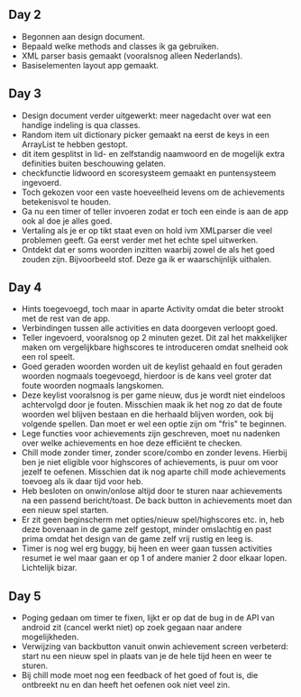 ## Day 2
* Begonnen aan design document.
* Bepaald welke methods and classes ik ga gebruiken.
* XML parser basis gemaakt (vooralsnog alleen Nederlands).
* Basiselementen layout app gemaakt. 


## Day 3
* Design document verder uitgewerkt: meer nagedacht over wat een handige indeling is qua classes.
* Random item uit dictionary picker gemaakt na eerst de keys in een ArrayList te hebben gestopt.
* dit item gesplitst in lid- en zelfstandig naamwoord en de mogelijk extra definities buiten beschouwing gelaten.
* checkfunctie lidwoord en scoresysteem gemaakt en puntensysteem ingevoerd.
* Toch gekozen voor een vaste hoeveelheid levens om de achievements betekenisvol te houden.
* Ga nu een timer of teller invoeren zodat er toch een einde is aan de app ook al doe je alles goed.
* Vertaling als je er op tikt staat even on hold ivm XMLparser die veel problemen geeft. Ga eerst verder met het echte spel uitwerken.
* Ontdekt dat er soms woorden inzitten waarbij zowel de als het goed zouden zijn. Bijvoorbeeld stof. Deze ga ik er waarschijnlijk uithalen.


## Day 4
* Hints toegevoegd, toch maar in aparte Activity omdat die beter strookt met de rest van de app.
* Verbindingen tussen alle activities en data doorgeven verloopt goed.
* Teller ingevoerd, vooralsnog op 2 minuten gezet. Dit zal het makkelijker maken om vergelijkbare highscores te introduceren omdat snelheid ook een rol speelt.
* Goed geraden woorden worden uit de keylist gehaald en fout geraden woorden nogmaals toegevoegd, hierdoor is de kans veel groter dat foute woorden nogmaals langskomen.
* Deze keylist vooralsnog is per game nieuw, dus je wordt niet eindeloos achtervolgd door je fouten. Misschien maak ik het nog zo dat de foute woorden wel blijven bestaan en die herhaald blijven worden, ook bij volgende spellen. Dan moet er wel een optie zijn om "fris" te beginnen.
* Lege functies voor achievements zijn geschreven, moet nu nadenken over welke achievements en hoe deze efficiënt te checken.
* Chill mode zonder timer, zonder score/combo en zonder levens. Hierbij ben je niet eligible voor highscores of achievements, is puur om voor jezelf te oefenen. Misschien dat ik nog aparte chill mode achievements toevoeg als ik daar tijd voor heb.
* Heb besloten on onwin/onlose altijd door te sturen naar achievements na een passend bericht/toast. De back button in achievements moet dan een nieuw spel starten. 
* Er zit geen beginscherm met opties/nieuw spel/highscores etc. in, heb deze bovenaan in de game zelf gestopt, minder omslachtig en past prima omdat het design van de game zelf vrij rustig en leeg is.
* Timer is nog wel erg buggy, bij heen en weer gaan tussen activities resumet ie wel maar gaan er op 1 of andere manier 2 door elkaar lopen. Lichtelijk bizar.


## Day 5
* Poging gedaan om timer te fixen, lijkt er op dat de bug in de API van android zit (cancel werkt niet) op zoek gegaan naar andere mogelijkheden. 
* Verwijzing van backbutton vanuit onwin achievement screen verbeterd: start nu een nieuw spel in plaats van je de hele tijd heen en weer te sturen.
* Bij chill mode moet nog een feedback of het goed of fout is, die ontbreekt nu en dan heeft het oefenen ook niet veel zin.

